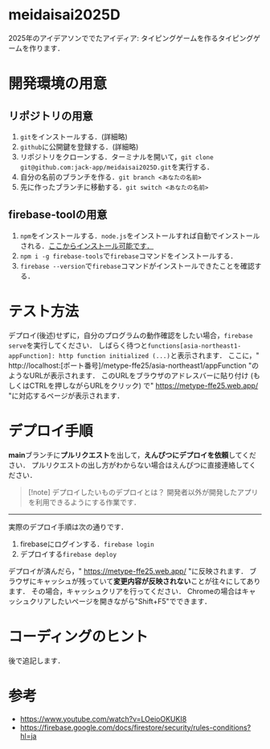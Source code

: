 # meidaisai2025D
2025年のアイデアソンででたアイディア: タイピングゲームを作るタイピングゲームを作ります．

# 開発環境の用意

## リポジトリの用意

1. `git`をインストールする．(詳細略)
2. `github`に公開鍵を登録する．(詳細略)
3. リポジトリをクローンする．ターミナルを開いて，`git clone git@github.com:jack-app/meidaisai2025D.git`を実行する．
4. 自分の名前のブランチを作る．`git branch <あなたの名前>`
5. 先に作ったブランチに移動する．`git switch <あなたの名前>`

## firebase-toolの用意

1. `npm`をインストールする．`node.js`をインストールすれば自動でインストールされる．[ここからインストール可能です．](https://nodejs.org/ja)
2. `npm i -g firebase-tools`で`firebase`コマンドをインストールする．
3. `firebase --version`で`firebase`コマンドがインストールできたことを確認する．

# テスト方法

デプロイ(後述)せずに，自分のプログラムの動作確認をしたい場合，`firebase serve`を実行してください．
しばらく待つと`functions[asia-northeast1-appFunction]: http function initialized (...)`と表示されます．
ここに，" http://localhost:[ポート番号]/metype-ffe25/asia-northeast1/appFunction "のようなURLが表示されます．
このURLをブラウザのアドレスバーに貼り付け (もしくはCTRLを押しながらURLをクリック) で" https://metype-ffe25.web.app/ "に対応するページが表示されます．

# デプロイ手順

**main**ブランチに**プルリクエスト**を出して，**えんぴつにデプロイを依頼**してください．
プルリクエストの出し方がわからない場合はえんぴつに直接連絡してください．

> [!note] デプロイしたいものデプロイとは？
> 開発者以外が開発したアプリを利用できるようにする作業です．

---

実際のデプロイ手順は次の通りです．

1. firebaseにログインする．`firebase login`
2. デプロイする`firebase deploy`

デプロイが済んだら，" https://metype-ffe25.web.app/ "に反映されます．
ブラウザにキャッシュが残っていて**変更内容が反映されない**ことが往々にしてあります．
その場合，キャッシュクリアを行ってください．
Chromeの場合はキャッシュクリアしたいページを開きながら"Shift+F5"でできます．

# コーディングのヒント

後で追記します．

# 参考

- https://www.youtube.com/watch?v=LOeioOKUKI8
- https://firebase.google.com/docs/firestore/security/rules-conditions?hl=ja